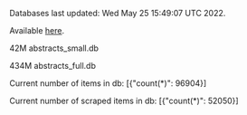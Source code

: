 Databases last updated: Wed May 25 15:49:07 UTC 2022. 

Available [here](https://github.com/cbeauhilton/ash-db/releases).


42M	abstracts_small.db

434M	abstracts_full.db

Current number of items in db:
[{"count(*)": 96904}]

Current number of scraped items in db:
[{"count(*)": 52050}]
